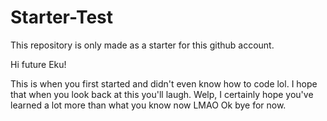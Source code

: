 # Starter-Test
This repository is only made as a starter for this github account.

Hi future Eku!

This is when you first started and didn't even know how to code lol.
I hope that when you look back at this you'll laugh.
Welp, I certainly hope you've learned a lot more than what you know now LMAO
Ok bye for now. 
